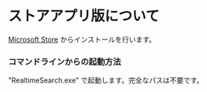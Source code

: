 # ストアアプリ版について

[Microsoft Store](https://www.microsoft.com/store/apps/9NC7FZK2QKZ7) からインストールを行います。  

### コマンドラインからの起動方法

"RealtimeSearch.exe" で起動します。完全なパスは不要です。
